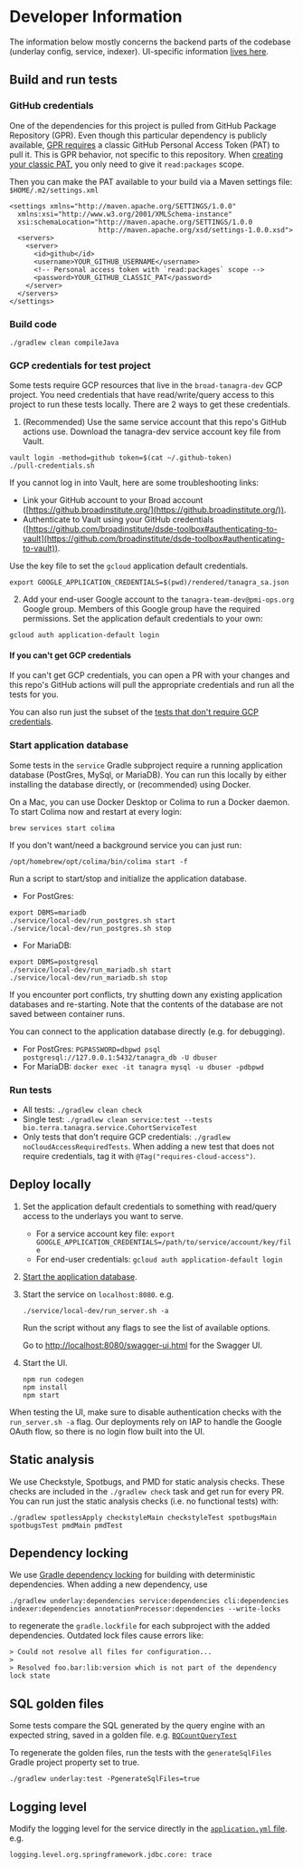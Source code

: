 # Developer Information
The information below mostly concerns the backend parts of the codebase (underlay config, service, indexer).
UI-specific information [lives here](./UI.md).

## Build and run tests

### GitHub credentials
One of the dependencies for this project is pulled from GitHub Package Repository (GPR). Even though this particular
dependency is publicly available, [GPR requires](https://docs.github.com/en/packages/learn-github-packages/introduction-to-github-packages#authenticating-to-github-packages)
a classic GitHub Personal Access Token (PAT) to pull it. This is GPR behavior, not specific to this repository. When
[creating your classic PAT](https://docs.github.com/en/authentication/keeping-your-account-and-data-secure/managing-your-personal-access-tokens#creating-a-personal-access-token-classic),
you only need to give it `read:packages` scope.

Then you can make the PAT available to your build via a Maven settings file: `$HOME/.m2/settings.xml`
```
<settings xmlns="http://maven.apache.org/SETTINGS/1.0.0"
  xmlns:xsi="http://www.w3.org/2001/XMLSchema-instance"
  xsi:schemaLocation="http://maven.apache.org/SETTINGS/1.0.0
                      http://maven.apache.org/xsd/settings-1.0.0.xsd">
  <servers>
    <server>
      <id>github</id>
      <username>YOUR_GITHUB_USERNAME</username>
      <!-- Personal access token with `read:packages` scope -->
      <password>YOUR_GITHUB_CLASSIC_PAT</password>
    </server>
  </servers>
</settings>
```

### Build code
```
./gradlew clean compileJava
```

### GCP credentials for test project
Some tests require GCP resources that live in the `broad-tanagra-dev` GCP project. You need credentials that have
read/write/query access to this project to run these tests locally. There are 2 ways to get these credentials.

1. (Recommended) Use the same service account that this repo's GitHub actions use.
Download the tanagra-dev service account key file from Vault.
```
vault login -method=github token=$(cat ~/.github-token)
./pull-credentials.sh
```
If you cannot log in into Vault, here are some troubleshooting links:
- Link your GitHub account to your Broad account ([https://github.broadinstitute.org/](https://github.broadinstitute.org/)).
- Authenticate to Vault using your GitHub credentials ([https://github.com/broadinstitute/dsde-toolbox#authenticating-to-vault](https://github.com/broadinstitute/dsde-toolbox#authenticating-to-vault)).

Use the key file to set the `gcloud` application default credentials.
```
export GOOGLE_APPLICATION_CREDENTIALS=$(pwd)/rendered/tanagra_sa.json
```

2. Add your end-user Google account to the `tanagra-team-dev@pmi-ops.org` Google group.
Members of this Google group have the required permissions. Set the application default credentials to your own:
```
gcloud auth application-default login
```

#### If you can't get GCP credentials
If you can't get GCP credentials, you can open a PR with your changes and this repo's GitHub actions will pull
the appropriate credentials and run all the tests for you.

You can also run just the subset of the [tests that don't require GCP credentials](#run-tests).

### Start application database
Some tests in the `service` Gradle subproject require a running application database (PostGres, MySql, or MariaDB).
You can run this locally by either installing the database directly, or (recommended) using Docker.

On a Mac, you can use Docker Desktop or Colima to run a Docker daemon. To start Colima now and restart at every login:
```
brew services start colima
```
If you don't want/need a background service you can just run:
```
/opt/homebrew/opt/colima/bin/colima start -f
```

Run a script to start/stop and initialize the application database.
- For PostGres: 
```
export DBMS=mariadb
./service/local-dev/run_postgres.sh start
./service/local-dev/run_postgres.sh stop
```
- For MariaDB:
```
export DBMS=postgresql
./service/local-dev/run_mariadb.sh start
./service/local-dev/run_mariadb.sh stop
```
If you encounter port conflicts, try shutting down any existing application databases and re-starting.
Note that the contents of the database are not saved between container runs.

You can connect to the application database directly (e.g. for debugging).
- For PostGres: `PGPASSWORD=dbpwd psql postgresql://127.0.0.1:5432/tanagra_db -U dbuser`
- For MariaDB: `docker exec -it tanagra mysql -u dbuser -pdbpwd`

### Run tests
- All tests: `./gradlew clean check`
- Single test: `./gradlew clean service:test --tests bio.terra.tanagra.service.CohortServiceTest`
- Only tests that don't require GCP credentials: `./gradlew noCloudAccessRequiredTests`.
  When adding a new test that does not require credentials, tag it with `@Tag("requires-cloud-access")`.

## Deploy locally
1. Set the application default credentials to something with read/query access to the underlays you want to serve.
    - For a service account key file: `export GOOGLE_APPLICATION_CREDENTIALS=/path/to/service/account/key/file`
    - For end-user credentials: `gcloud auth application-default login`
2. [Start the application database](#start-application-database).
3. Start the service on `localhost:8080`. e.g.
    ```
    ./service/local-dev/run_server.sh -a
    ```
    Run the script without any flags to see the list of available options.
    
    Go to [http://localhost:8080/swagger-ui.html](http://localhost:8080/swagger-ui.html) for the Swagger UI.
4. Start the UI.
    ```
    npm run codegen
    npm install
    npm start
    ```
When testing the UI, make sure to disable authentication checks with the `run_server.sh -a` flag.
Our deployments rely on IAP to handle the Google OAuth flow, so there is no login flow built into the UI.

## Static analysis
We use Checkstyle, Spotbugs, and PMD for static analysis checks.
These checks are included in the `./gradlew check` task and get run for every PR.
You can run just the static analysis checks (i.e. no functional tests) with:
```
./gradlew spotlessApply checkstyleMain checkstyleTest spotbugsMain spotbugsTest pmdMain pmdTest
```

## Dependency locking
We use [Gradle dependency locking](https://docs.gradle.org/current/userguide/dependency_locking.html)
for building with deterministic dependencies. When adding a new dependency, use
```
./gradlew underlay:dependencies service:dependencies cli:dependencies indexer:dependencies annotationProcessor:dependencies --write-locks
```
to regenerate the `gradle.lockfile` for each subproject with the added dependencies. Outdated lock files cause errors like:
```
> Could not resolve all files for configuration...
>
> Resolved foo.bar:lib:version which is not part of the dependency lock state
```

## SQL golden files
Some tests compare the SQL generated by the query engine with an expected string, saved in a golden file.
e.g. [`BQCountQueryTest`](../underlay/src/test/java/bio/terra/tanagra/query/bigquery/sqlbuilding/BQCountQueryTest.java)

To regenerate the golden files, run the tests with the `generateSqlFiles` Gradle project property set to true.
```
./gradlew underlay:test -PgenerateSqlFiles=true
```

## Logging level
Modify the logging level for the service directly in the [`application.yml` file](../service/src/main/resources/application.yml). e.g.
```
logging.level.org.springframework.jdbc.core: trace
```
